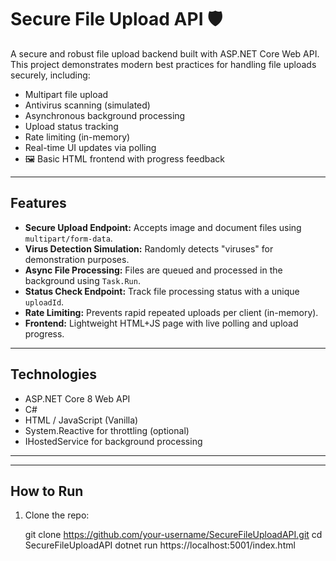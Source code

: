 # Secure File Upload API 🛡️

A secure and robust file upload backend built with ASP.NET Core Web API.  
This project demonstrates modern best practices for handling file uploads securely, including:

-  Multipart file upload
-  Antivirus scanning (simulated)
-  Asynchronous background processing
-  Upload status tracking
-  Rate limiting (in-memory)
-  Real-time UI updates via polling
- 🖼 Basic HTML frontend with progress feedback

---

##  Features

- **Secure Upload Endpoint:** Accepts image and document files using `multipart/form-data`.
- **Virus Detection Simulation:** Randomly detects "viruses" for demonstration purposes.
- **Async File Processing:** Files are queued and processed in the background using `Task.Run`.
- **Status Check Endpoint:** Track file processing status with a unique `uploadId`.
- **Rate Limiting:** Prevents rapid repeated uploads per client (in-memory).
- **Frontend:** Lightweight HTML+JS page with live polling and upload progress.

---

##  Technologies

- ASP.NET Core 8 Web API
- C#
- HTML / JavaScript (Vanilla)
- System.Reactive for throttling (optional)
- IHostedService for background processing

---


---

##  How to Run

1. Clone the repo:

   git clone https://github.com/your-username/SecureFileUploadAPI.git
   cd SecureFileUploadAPI
   dotnet run
   https://localhost:5001/index.html




